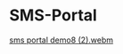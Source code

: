 # SMS-Portal


[sms portal demo8 (2).webm](https://user-images.githubusercontent.com/26451679/194703180-b8b6f090-01f9-4c1a-a6d6-c516f490ec3e.webm)
